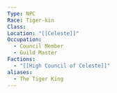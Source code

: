 ```yaml
---
Type: NPC
Race: Tiger-kin
Class: 
Location: "[[Celeste]]"
Occupation:
  - Council Member
  - Guild Master
Factions:
  - "[[High Council of Celeste]]"
aliases:
  - The Tiger King
---
```

